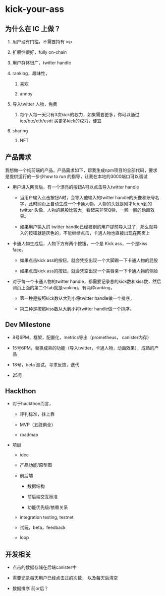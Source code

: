 # kick-your-ass

## 为什么在 IC 上做？

1. 用户没有门槛，不需要持有 icp
    
2. 扩展性很好，fully on-chain
    
3. 用户群体很广，twitter handle
    
4. ranking，趣味性，
    
    1. 喜欢
        
    2. annoy
        
5. 导入twitter 人物，免费
    
    1. 每个人每一天只有3次kick的权力，如果需要更多，你可以通过icp/btc/eth/usdt 买更多kick的权力，便宜
        
6. sharing
    
    1. NFT
        

## 产品需求
我想做一个纯前端的产品，产品需求如下，帮我生成npm项目的全部代码，要求是提供运行的一步步how to run 的指导，让我在本地的3000端口可以调试

- 用户进入网页后，有一个漂亮的按钮A可以点击导入twitter handle
    
    - 当用户输入点击按钮A时，会导入他输入的twitter handle的头像和账号名字，此时网页上自动生成一个卡通人物，人物的头就是刚才fetch到的twitter 头像，人物的屁股比较大，看起来非常Q弹，一颤一颤的动画效果。
        
    - 如果用户输入的 twitter handle已经被别的用户提前导入过了，那么就导入的按钮就是灰色的，不能继续点击，卡通人物也直接出现在网页上
        
- 卡通人物生成后，人物下方有两个按钮，一个是 Kick ass，一个是kiss face。
    
    - 如果点击kick ass的按钮，就会凭空出现一个大脚踢一下卡通人物的屁股
        
    - 如果点击kick ass的按钮，就会凭空出现一个美唇亲一下卡通人物的侧脸
        
- 对于每一个卡通人物的twitter handle，都需要记录总的kick数和kiss数，然后网页上面的第二个tab就是ranking，有两种ranking，
    
    - 第一种是按照kick数从大到小将twitter handle做一个排序，
        
    - 第二种是按照kiss数从大到小将twitter handle做一个排序，
        
## Dev Milestone
- 8号6PM，框架，配置化，metrics导出（prometheus， canister内存）
    
- 15号6PM，替换成熟的功能（导入twitter，卡通人物，动画效果），成熟的产品
    
- 18号，beta 测试，寻求反馈，迭代
    
- 25号
    
## Hackthon
- 对于hackthon而言，
    
    - 评判标准，往上靠
        
    - MVP（五脏俱全）
        
    - roadmap
        
- 项目
    
    - idea
        
    - 产品功能/原型图
        
    - 前后端
        
        - 数据结构
            
        - 前后端交互标准
            
        - 功能优先级/依赖关系
            
    - integration testing, testnet
        
    - 试玩，beta，feedback
        
    - loop

## 开发相关

- 点击的数据存储在后端canister中

- 需要记录每天用户已经点击过的次数， 以及每天后清空

- 数据排序 前or后？